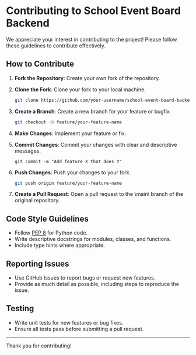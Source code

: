 # Contributing to School Event Board Backend

We appreciate your interest in contributing to the project! Please follow these guidelines to contribute effectively.

## How to Contribute

1. **Fork the Repository**: Create your own fork of the repository.

2. **Clone the Fork**: Clone your fork to your local machine.

   ```bash
   git clone https://github.com/your-username/school-event-board-backend.git
   ```
3. **Create a Branch**: Create a new branch for your feature or bugfix.

   ```bash
   git checkout -b feature/your-feature-name

4. **Make Changes**: Implement your feature or fix.

5. **Commit Changes**: Commit your changes with clear and descriptive messages.

   ```
   git commit -m "Add feature X that does Y"
   ```

6. **Push Changes**: Push your changes to your fork.

   ```bash
   git push origin feature/your-feature-name
   ```

7. **Create a Pull Request**: Open a pull request to the \main\ branch of the original repository.

## Code Style Guidelines

- Follow [PEP 8](https://www.python.org/dev/peps/pep-0008/) for Python code.
- Write descriptive docstrings for modules, classes, and functions.
- Include type hints where appropriate.

## Reporting Issues

- Use GitHub Issues to report bugs or request new features.
- Provide as much detail as possible, including steps to reproduce the issue.

## Testing

- Write unit tests for new features or bug fixes.
- Ensure all tests pass before submitting a pull request.

---

Thank you for contributing!

